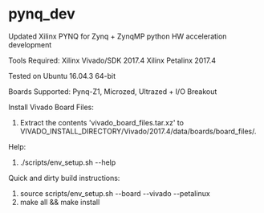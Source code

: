 # pynq_dev
Updated Xilinx PYNQ for Zynq + ZynqMP python HW acceleration development

Tools Required:
Xilinx Vivado/SDK 2017.4
Xilinx Petalinx 2017.4

Tested on Ubuntu 16.04.3 64-bit

Boards Supported: Pynq-Z1, Microzed, Ultrazed + I/O Breakout

Install Vivado Board Files:
1. Extract the contents 'vivado_board_files.tar.xz' to VIVADO_INSTALL_DIRECTORY/Vivado/2017.4/data/boards/board_files/.

Help: 
1. ./scripts/env_setup.sh --help

Quick and dirty build instructions:
1. source scripts/env_setup.sh --board <BOARD> --vivado <INSTALL DIRECTORY> --petalinux <INSTALL DIRECTORY>
2. make all && make install

